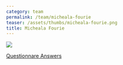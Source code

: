 ```yaml
---
category: team
permalink: /team/micheala-fourie
teaser: /assets/thumbs/micheala-fourie.png
title: Micheala Fourie
---
```


<img src="/assets/img/micheala-fourie.jpg" />

[Questionnare Answers](https://drive.google.com/open?id=1C-y-fjXTocEu_6SksQmgdeIwYh6KJxXAk0wk3CV8Ook)
